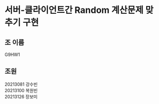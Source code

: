 #  서버-클라이언트간 Random 계산문제 맞추기 구현

## 조 이름
G9HW1<br/>

## 조원
20213081 강수빈<br/>
20213100 복원빈<br/>
20213126 장보미<br/>

